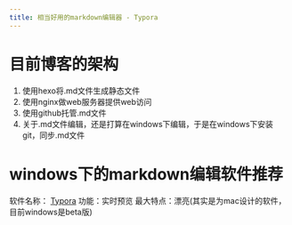 ```yaml
---
title: 相当好用的markdown编辑器 - Typora
---
```


# 目前博客的架构
1. 使用hexo将.md文件生成静态文件
2. 使用nginx做web服务器提供web访问
3. 使用github托管.md文件
4. 关于.md文件编辑，还是打算在windows下编辑，于是在windows下安装git，同步.md文件
   <!--more-->
# windows下的markdown编辑软件推荐
软件名称： [Typora](http://www.typora.io/#windows)
功能：实时预览
最大特点：漂亮(其实是为mac设计的软件，目前windows是beta版)